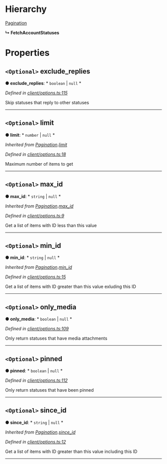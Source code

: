 

# Hierarchy

 [Pagination](_client_options_.pagination.md)

**↳ FetchAccountStatuses**

# Properties

<a id="exclude_replies"></a>

## `<Optional>` exclude_replies

**● exclude_replies**: * `boolean` &#124; `null`
*

*Defined in [client/options.ts:115](https://github.com/lagunehq/core/blob/b472bda/src/client/options.ts#L115)*

Skip statuses that reply to other statuses

___
<a id="limit"></a>

## `<Optional>` limit

**● limit**: * `number` &#124; `null`
*

*Inherited from [Pagination](_client_options_.pagination.md).[limit](_client_options_.pagination.md#limit)*

*Defined in [client/options.ts:18](https://github.com/lagunehq/core/blob/b472bda/src/client/options.ts#L18)*

Maximum number of items to get

___
<a id="max_id"></a>

## `<Optional>` max_id

**● max_id**: * `string` &#124; `null`
*

*Inherited from [Pagination](_client_options_.pagination.md).[max_id](_client_options_.pagination.md#max_id)*

*Defined in [client/options.ts:9](https://github.com/lagunehq/core/blob/b472bda/src/client/options.ts#L9)*

Get a list of items with ID less than this value

___
<a id="min_id"></a>

## `<Optional>` min_id

**● min_id**: * `string` &#124; `null`
*

*Inherited from [Pagination](_client_options_.pagination.md).[min_id](_client_options_.pagination.md#min_id)*

*Defined in [client/options.ts:15](https://github.com/lagunehq/core/blob/b472bda/src/client/options.ts#L15)*

Get a list of items with ID greater than this value exluding this ID

___
<a id="only_media"></a>

## `<Optional>` only_media

**● only_media**: * `boolean` &#124; `null`
*

*Defined in [client/options.ts:109](https://github.com/lagunehq/core/blob/b472bda/src/client/options.ts#L109)*

Only return statuses that have media attachments

___
<a id="pinned"></a>

## `<Optional>` pinned

**● pinned**: * `boolean` &#124; `null`
*

*Defined in [client/options.ts:112](https://github.com/lagunehq/core/blob/b472bda/src/client/options.ts#L112)*

Only return statuses that have been pinned

___
<a id="since_id"></a>

## `<Optional>` since_id

**● since_id**: * `string` &#124; `null`
*

*Inherited from [Pagination](_client_options_.pagination.md).[since_id](_client_options_.pagination.md#since_id)*

*Defined in [client/options.ts:12](https://github.com/lagunehq/core/blob/b472bda/src/client/options.ts#L12)*

Get a list of items with ID greater than this value including this ID

___

